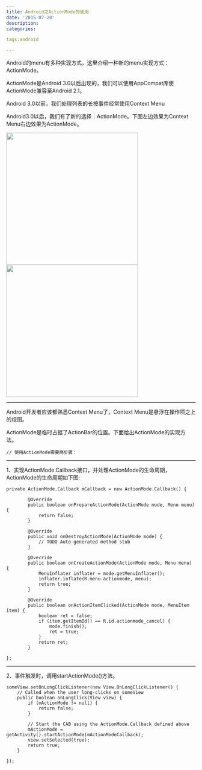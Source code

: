 ```yaml
---
title: Android之ActionMode的使用
date: '2015-07-20'
description:
categories:

tags:android

---
```


>

Android的menu有多种实现方式，这里介绍一种新的menu实现方式：ActionMode。

>

ActionMode是Android 3.0以后出现的，我们可以使用AppCompat库使ActionMode兼容至Android 2.1。

>

Android 3.0以前，我们处理列表的长按事件经常使用Context Menu

>

Android3.0以后，我们有了新的选择：ActionMode。下图左边效果为Context Menu右边效果为ActionMode。

>

<img src="{{urls.media}}/Android之ActionMode的使用/1.jpg" alt="" width="350" hight="420" >
<img src="{{urls.media}}/Android之ActionMode的使用/2.jpg" alt="" width="350" hight="420" >

>

---

>

Android开发者应该都熟悉Context Menu了，Context Menu是悬浮在操作项之上的视图。

>

ActionMode是临时占据了ActionBar的位置。下面给出ActionMode的实现方法。

>

	// 使用ActionMode需要两步骤：

>

---

>

1、实现ActionMode.Callback接口，并处理ActionMode的生命周期，ActionMode的生命周期如下图:

>

	private ActionMode.Callback mCallback = new ActionMode.Callback() {  

			@Override  
			public boolean onPrepareActionMode(ActionMode mode, Menu menu) {  
				return false;  
			}  

			@Override  
			public void onDestroyActionMode(ActionMode mode) {  
				// TODO Auto-generated method stub  
			}  

			@Override  
			public boolean onCreateActionMode(ActionMode mode, Menu menu) {  
				MenuInflater inflater = mode.getMenuInflater();  
				inflater.inflate(R.menu.actionmode, menu);  
				return true;  
			}
	  
			@Override  
			public boolean onActionItemClicked(ActionMode mode, MenuItem item) {  
				boolean ret = false;  
				if (item.getItemId() == R.id.actionmode_cancel) {  
					mode.finish();  
					ret = true;  
				}  
				return ret;  
			} 
 
	}; 

>

---

>

2、事件触发时，调用startActionMode()方法。

>

	someView.setOnLongClickListener(new View.OnLongClickListener() {  
		// Called when the user long-clicks on someView  
		public boolean onLongClick(View view) {  
			if (mActionMode != null) {  
				return false;  
			}  
		 
			// Start the CAB using the ActionMode.Callback defined above  
			mActionMode = getActivity().startActionMode(mActionModeCallback);  
			view.setSelected(true);  
			return true;  
		}  

	});  


